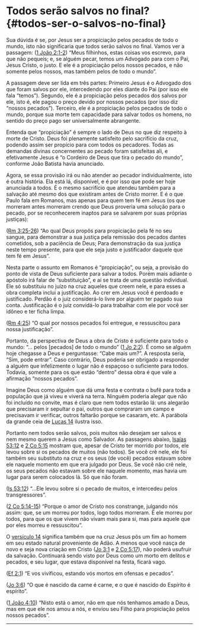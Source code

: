 # Todos serão salvos no final? {#todos-ser-o-salvos-no-final}

Sua dúvida é se, por Jesus ser a propiciação pelos pecados de todo o mundo, isto não significaria que todos serão salvos no final. Vamos ver a passagem: ([1 João 2:1-2](http://bibliaonline.com.br/acf/1jo/2/1-2)) “Meus filhinhos, estas coisas vos escrevo, para que não pequeis; e, se alguém pecar, temos um Advogado para com o Pai, Jesus Cristo, o justo. E ele é a propiciação pelos nossos pecados, e não somente pelos nossos, mas também pelos de todo o mundo”.

A passagem deve ser lida em três partes: Primeiro Jesus é o Advogado dos que foram salvos por ele, intercedendo por eles diante do Pai (por isso ele fala “temos”). Segundo, ele é a propiciação pelos pecados dos salvos por ele, isto é, ele pagou o preço devido por nossos pecados (por isso diz “nossos pecados”). Terceiro, ele é a propiciação pelos pecados de todo o mundo, porque sua morte tem capacidade para salvar todos os homens, no sentido do preço pago ser universalmente abrangente.

Entenda que “propiciação” é sempre o lado de Deus no que diz respeito à morte de Cristo. Deus foi plenamente satisfeito pelo sacrifício da cruz, podendo assim ser propício para com todos os pecadores. Todas as demandas divinas concernentes ao pecado foram satisfeitas ali, e efetivamente Jesus é “o Cordeiro de Deus que tira o pecado do mundo”, conforme João Batista havia anunciado.

Agora, se essa provisão irá ou não atender ao pecador individualmente, isto é outra história. Ela está lá, disponível, e é por isso que pode ser hoje anunciada a todos. É o mesmo sacrifício que atendeu também para a salvação até mesmo dos que existiram antes de Cristo morrer. E é o que Paulo fala em Romanos, mas apenas para quem tem fé em Jesus (os que morreram antes morreram crendo que Deus proveria uma solução para o pecado, por se reconhecerem inaptos para se salvarem por suas próprias justiças):

([Rm 3:25-26](http://bibliaonline.com.br/acf/rm/3/25-26)) “Ao qual Deus propôs para propiciação pela fé no seu sangue, para demonstrar a sua justiça pela remissão dos pecados dantes cometidos, sob a paciência de Deus; Para demonstração da sua justiça neste tempo presente, para que ele seja justo e justificador daquele que tem fé em Jesus”.

Nesta parte o assunto em Romanos é “propiciação”, ou seja, a provisão do ponto de vista de Deus suficiente para salvar a todos. Porém mais adiante o apóstolo irá falar de “substituição”, e aí se trata de uma questão individual. Ele só substituiu no juízo na cruz aqueles que creem nele, e para esses a obra completa inclui a justificação. Ao crer em Jesus você é perdoado e justificado. Perdão é o juiz considerá-lo livre por alguém ter pagado sua conta. Justificação é o juiz convidá-lo para trabalhar com ele por você ser idôneo e ter ficha limpa.

([Rm 4:25](http://bibliaonline.com.br/acf/rm/4/25)) “O qual por nossos pecados foi entregue, e ressuscitou para nossa justificação”.

Portanto, da perspectiva de Deus a obra de Cristo é suficiente para todo o mundo: “... pelos [pecados] de todo o mundo” ([1 Jo 2:2](http://bibliaonline.com.br/acf/1jo/2/2)). É como se alguém hoje chegasse a Deus e perguntasse: “Cabe mais um?”. A resposta seria, “Sim, pode entrar”. Caso contrário, Deus poderia ser obrigado a responder a alguém que infelizmente o lugar não é espaçoso o suficiente para todos. Todavia, somente para os que estão “dentro” dessa obra é que vale a afirmação “nossos pecados”.

Imagine Deus como alguém que dá uma festa e contrata o bufê para toda a população que já viveu e viverá na terra. Ninguém poderia alegar que não foi incluído no convite, mas é claro que nem todos estarão lá: uns alegarão que precisaram ir sepultar o pai, outros que compraram um campo e precisavam ir verificar, outros faltarão porque se casaram, etc. A parábola da grande ceia de [Lucas 14](http://bibliaonline.com.br/acf/lc/14) ilustra isso.

Portanto nem todos serão salvos, pois muitos não desejam ser salvos e nem mesmo querem a Jesus como Salvador. As passagens abaixo, [Isaías 53:12](http://bibliaonline.com.br/acf/is/53/12) e [2 Co 5:15](http://bibliaonline.com.br/acf/2co/5/15) mostram que, apesar de Cristo ter morrido por todos, ele levou sobre si os pecados de muitos (não todos). Se você crê nele, ele foi também seu substituto na cruz e os seus (de você) pecados estavam sobre ele naquele momento em que era julgado por Deus. Se você não crê nele, os seus pecados não estavam sobre ele naquele momento, mas havia um lugar para serem colocados lá. Só que não foram.

([Is 53:12](http://bibliaonline.com.br/acf/is/53/12)) “...Ele levou sobre si o pecado de muitos, e intercedeu pelos transgressores”.

([2 Co 5:14-15](http://bibliaonline.com.br/acf/2co/5/14-15)) “Porque o amor de Cristo nos constrange, julgando nós assim: que, se um morreu por todos, logo todos morreram. E ele morreu por todos, para que os que vivem não vivam mais para si, mas para aquele que por eles morreu e ressuscitou”.

O [versículo 14](http://bibliaonline.com.br/acf/2co/5/14) significa também que na cruz Jesus pôs um fim ao homem em seu estado natural proveniente de Adão. A menos que você nasça de novo e seja nova criação em Cristo ([Jo 3:1](http://bibliaonline.com.br/acf/jo/3/1) e [2 Co 5:17](http://bibliaonline.com.br/acf/2co/5/17)), não poderá usufruir da salvação. Continuará sendo visto por Deus como um morto em delitos e pecados, e seu lugar, que estava disponível na festa, ficará vago.

([Ef 2:1](http://bibliaonline.com.br/acf/ef/2/1)) “E vos vivificou, estando vós mortos em ofensas e pecados”.

([Jo 3:6](http://bibliaonline.com.br/acf/jo/3/6)) “O que é nascido da carne é carne, e o que é nascido do Espírito é espírito”.

([1 João 4:10](http://bibliaonline.com.br/acf/1jo/4/10)) “Nisto está o amor, não em que nós tenhamos amado a Deus, mas em que ele nos amou a nós, e enviou seu Filho para propiciação pelos nossos pecados”.

*****